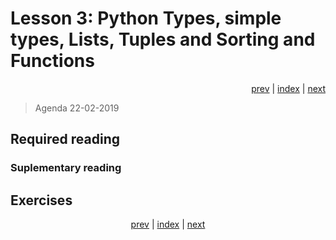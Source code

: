 # Lesson 3: Python Types, simple types, Lists, Tuples and Sorting and Functions
<div align="right">
<a href="../../../Lesson_02_introduction_to_python_and_python_strings/blob/master/README.md">prev</a> | 
<a href="https://python-elective-1-spring-2019.github.io/">index</a> | 
<a href="../../../Lesson_3_Python_Types_simple_types_Lists_Tuples_and_Sorting_Functions/blob/master/README.md">next</a>
</div>

> Agenda 22-02-2019

## Required reading


### Suplementary reading


## Exercises




<div align="center">
<a href="../../../Lesson_02_introduction_to_python_and_python_strings/blob/master/README.md">prev</a> | 
<a href="https://python-elective-1-spring-2019.github.io/">index</a> | 
<a href="../../../Lesson_3_Python_Types_simple_types_Lists_Tuples_and_Sorting_Functions/blob/master/README.md">next</a>
</div>